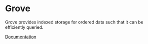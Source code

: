 # Grove

Grove provides indexed storage for ordered data such that it can be efficiently
queried.


[Documentation](http://ethereum-grove.readthedocs.org/en/latest/)
